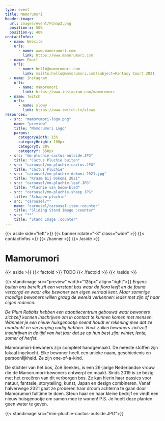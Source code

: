 ```yaml
---
type: event
title: Mamorumori
header-image:
  url: images/event/FCmap2.png
  position-x: 50%
  position-y: 40%
contactInfos:
  - name: Website
    urls:
      - name: www.mamorumori.com
        link: https://www.mamorumori.com
  - name: Email
    urls:
      - name: hello@mamorumori.com
        link: mailto:hello@mamorumori.com?subject=Fantasy Court 2021
  - name: Instagram
    urls:
      - name: mamorumori
        link: https://www.instagram.com/mamorumori
  - name: Twitch
    urls:
      - name: slowy
        link: https://www.twitch.tv/slowy
resources:
  - src: "mamorumori-logo.png"
    name: "preview"
    title: "Mamorumori Logo"
    params:
      categoryWidth: 15%
      categoryHeight: 100px
      categoryX: 20%
      categoryY: 550px
  - src: "mm-pluchie-cactus-outside.JPG"
    title: "Cactus Pluchie buiten"
  - src: "carousel/mm-pluchie-cactus.JPG"
    title: "Cactus Pluchie"
  - src: "carousel/mm-pluchie-dokomi-2021.jpg"
    title: "Kraam bij Dokomi 2021"
  - src: "carousel/mm-pluchie-leaf.JPG"
    title: "Pluchie van boom-blad"
  - src: "carousel/mm-pluchie-sheep.JPG"
    title: "Schapen-pluchie"
  - src: "carousel/*"
    name: "carousel/carousel-item-:counter"
    title: "Sliding Stand Image :counter"
  - src: "**"
    title: "Stand Image :counter"
---
```

{{< aside side="left">}}
  {{< banner rotate="-3" class="wide" >}}
      {{< contactInfos >}}
  {{< /banner >}}
{{< /aside >}}


# Mamorumori
{{< aside >}}
    {{< factoid >}}
       TODO
    {{< /factoid >}}
{{< /aside >}}

{{< standimage src="preview" width="125px" align="right">}}
_Ergens buiten ons bereik zit een verstopt bos waar de flora leeft en de fauna verzorgd en waar elke bewoner een eigen verhaal kent. Maar sommige moedige bewoners willen graag de wereld verkennen: ieder met zijn of haar eigen redenen._

_De Plum Rabbits hebben een adoptiecentrum gebouwd waar bewoners zichzelf kunnen inschrijven om in contact te kunnen komen met mensen. Wanneer je een nieuw huisgenootje neemt houdt er rekening mee dat ze aandacht en verzorging nodig hebben. Vaak zullen bewoners zichzelf inschrijven in de tijd van het jaar dat ze op hun best zijn: winter, lente, zomer of herfst._

Mamorumori-bewoners zijn compleet handgemaakt. De meeste stoffen zijn lokaal ingekocht. Elke bewoner heeft een unieke naam, geschiedenis en persoonlijkheid. Ze zijn one-of-a-kind.

De stichter van het bos, Zoë Seekles, is een 26-jarige Nederlandse vrouw die de Mamorumori-bewoners ontwerpt en maakt. Sinds 2019 is ze bezig met het creeëren van dit verborgen bos. Ze kan hierin haar passies voor natuur, fantasie, storytelling, kunst, Japan en design combineren. Vanaf halverwege 2021 gaat ze proberen haar droom achterna te gaan door Mamorumori fulltime te doen. Steun haar en haar kleine bedrijf en vindt een nieuw huisgenootje om samen mee te wonen! P.S. Je hoeft deze planten geen water te geven.

{{< standimage src="mm-pluchie-cactus-outside.JPG">}}
